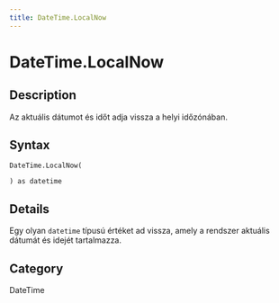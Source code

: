```yaml
---
title: DateTime.LocalNow
---
```


# DateTime.LocalNow


## Description

Az aktuális dátumot és időt adja vissza a helyi időzónában.


## Syntax

```powerquery
DateTime.LocalNow(

) as datetime
```


## Details

Egy olyan <code>datetime</code> típusú értéket ad vissza, amely a rendszer aktuális dátumát és idejét tartalmazza.



## Category
DateTime
